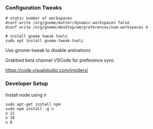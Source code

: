 ### Configuration Tweaks


```
# static number of workspaces
dconf write /org/gnome/mutter/dynamic-workspaces false
dconf write /org/gnome/desktop/wm/preferences/num-workspaces 4
```

```
# install gnome tweak tools
sudo apt install gnome-tweak-toolc
```
Use gnome-tweak to disable animations

Grabbed beta channel VSCode for preference sync

https://code.visualstudio.com/insiders/ 

### Developer Setup

Install node using n
```
sudo apt-get install npm
sudo npm install -g n
n 12
n 10
n 8
```
